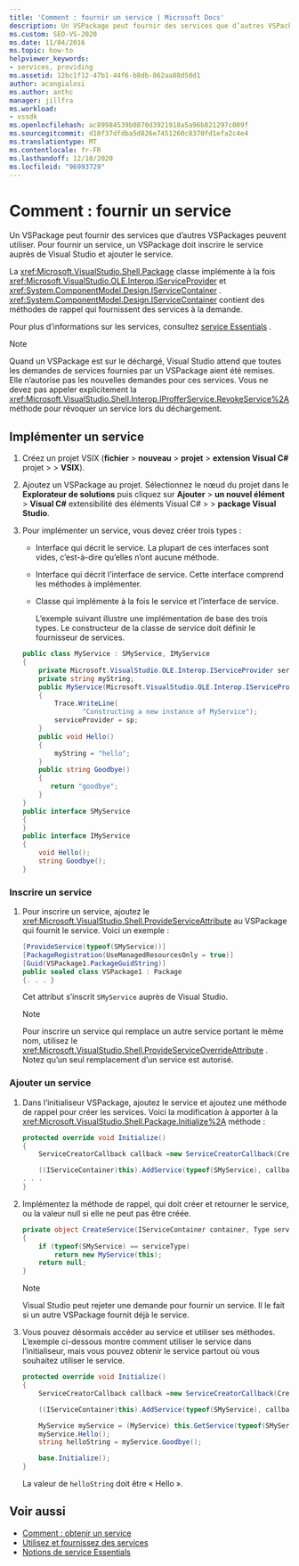 ```yaml
---
title: 'Comment : fournir un service | Microsoft Docs'
description: Un VSPackage peut fournir des services que d’autres VSPackages peuvent utiliser. Découvrez comment un VSPackage inscrit un service auprès de Visual Studio et ajoute le service.
ms.custom: SEO-VS-2020
ms.date: 11/04/2016
ms.topic: how-to
helpviewer_keywords:
- services, providing
ms.assetid: 12bc1f12-47b1-44f6-b8db-862aa88d50d1
author: acangialosi
ms.author: anthc
manager: jillfra
ms.workload:
- vssdk
ms.openlocfilehash: ac89984539b0870d3921918a5a96b821297c009f
ms.sourcegitcommit: d10f37dfdba5d826e7451260c8370fd1efa2c4e4
ms.translationtype: MT
ms.contentlocale: fr-FR
ms.lasthandoff: 12/10/2020
ms.locfileid: "96993729"
---
```

# <a name="how-to-provide-a-service"></a>Comment : fournir un service
Un VSPackage peut fournir des services que d’autres VSPackages peuvent utiliser. Pour fournir un service, un VSPackage doit inscrire le service auprès de Visual Studio et ajouter le service.

 La <xref:Microsoft.VisualStudio.Shell.Package> classe implémente à la fois <xref:Microsoft.VisualStudio.OLE.Interop.IServiceProvider> et <xref:System.ComponentModel.Design.IServiceContainer> . <xref:System.ComponentModel.Design.IServiceContainer> contient des méthodes de rappel qui fournissent des services à la demande.

 Pour plus d’informations sur les services, consultez [service Essentials](../extensibility/internals/service-essentials.md) .

> [!NOTE]
> Quand un VSPackage est sur le déchargé, Visual Studio attend que toutes les demandes de services fournies par un VSPackage aient été remises. Elle n’autorise pas les nouvelles demandes pour ces services. Vous ne devez pas appeler explicitement la <xref:Microsoft.VisualStudio.Shell.Interop.IProfferService.RevokeService%2A> méthode pour révoquer un service lors du déchargement.

## <a name="implement-a-service"></a>Implémenter un service

1. Créez un projet VSIX (**fichier**  >  **nouveau**  >  **projet**  >  **extension Visual C#** projet  >    >  **VSIX**).

2. Ajoutez un VSPackage au projet. Sélectionnez le nœud du projet dans le **Explorateur de solutions** puis cliquez sur **Ajouter**  >  **un nouvel élément**  >  **Visual C#** extensibilité des éléments Visual C#  >    >  **package Visual Studio**.

3. Pour implémenter un service, vous devez créer trois types :

   - Interface qui décrit le service. La plupart de ces interfaces sont vides, c’est-à-dire qu’elles n’ont aucune méthode.

   - Interface qui décrit l’interface de service. Cette interface comprend les méthodes à implémenter.

   - Classe qui implémente à la fois le service et l’interface de service.

     L’exemple suivant illustre une implémentation de base des trois types. Le constructeur de la classe de service doit définir le fournisseur de services.

   ```csharp
   public class MyService : SMyService, IMyService
   {
       private Microsoft.VisualStudio.OLE.Interop.IServiceProvider serviceProvider;
       private string myString;
       public MyService(Microsoft.VisualStudio.OLE.Interop.IServiceProvider sp)
       {
           Trace.WriteLine(
                  "Constructing a new instance of MyService");
           serviceProvider = sp;
       }
       public void Hello()
       {
           myString = "hello";
       }
       public string Goodbye()
       {
          return "goodbye";
       }
   }
   public interface SMyService
   {
   }
   public interface IMyService
   {
       void Hello();
       string Goodbye();
   }

   ```

### <a name="register-a-service"></a>Inscrire un service

1. Pour inscrire un service, ajoutez le <xref:Microsoft.VisualStudio.Shell.ProvideServiceAttribute> au VSPackage qui fournit le service. Voici un exemple :

    ```csharp
    [ProvideService(typeof(SMyService))]
    [PackageRegistration(UseManagedResourcesOnly = true)]
    [Guid(VSPackage1.PackageGuidString)]
    public sealed class VSPackage1 : Package
    {. . . }
    ```

     Cet attribut s’inscrit `SMyService` auprès de Visual Studio.

    > [!NOTE]
    > Pour inscrire un service qui remplace un autre service portant le même nom, utilisez le <xref:Microsoft.VisualStudio.Shell.ProvideServiceOverrideAttribute> . Notez qu’un seul remplacement d’un service est autorisé.

### <a name="add-a-service"></a>Ajouter un service

1. Dans l’initialiseur VSPackage, ajoutez le service et ajoutez une méthode de rappel pour créer les services. Voici la modification à apporter à la <xref:Microsoft.VisualStudio.Shell.Package.Initialize%2A> méthode :

    ```csharp
    protected override void Initialize()
    {
        ServiceCreatorCallback callback =new ServiceCreatorCallback(CreateService);

        ((IServiceContainer)this).AddService(typeof(SMyService), callback);
    . . .
    }
    ```

2. Implémentez la méthode de rappel, qui doit créer et retourner le service, ou la valeur null si elle ne peut pas être créée.

    ```csharp
    private object CreateService(IServiceContainer container, Type serviceType)
    {
        if (typeof(SMyService) == serviceType)
            return new MyService(this);
        return null;
    }
    ```

    > [!NOTE]
    > Visual Studio peut rejeter une demande pour fournir un service. Il le fait si un autre VSPackage fournit déjà le service.

3. Vous pouvez désormais accéder au service et utiliser ses méthodes. L’exemple ci-dessous montre comment utiliser le service dans l’initialiseur, mais vous pouvez obtenir le service partout où vous souhaitez utiliser le service.

    ```csharp
    protected override void Initialize()
    {
        ServiceCreatorCallback callback =new ServiceCreatorCallback(CreateService);

        ((IServiceContainer)this).AddService(typeof(SMyService), callback);

        MyService myService = (MyService) this.GetService(typeof(SMyService));
        myService.Hello();
        string helloString = myService.Goodbye();

        base.Initialize();
    }
    ```

     La valeur de `helloString` doit être « Hello ».

## <a name="see-also"></a>Voir aussi
- [Comment : obtenir un service](../extensibility/how-to-get-a-service.md)
- [Utilisez et fournissez des services](../extensibility/using-and-providing-services.md)
- [Notions de service Essentials](../extensibility/internals/service-essentials.md)
